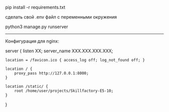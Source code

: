 pip install -r requirements.txt

сделать свой .env файл с переменными окружения

python3 manage.py runserver

--------------------------

Конфигурация для nginx:

server {
    listen XX;
    server_name XXX.XXX.XXX.XXX;

    location = /favicon.ico { access_log off; log_not_found off; }

    location / {
        proxy_pass http://127.0.0.1:8000;
    }

    location /static/ {
        root /home/user/projects/Skillfactory-E5-10;
    }

}